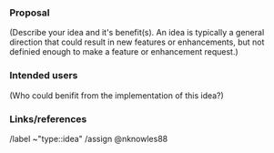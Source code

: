 ### Proposal
(Describe your idea and it's benefit(s). An idea is typically a general
direction that could result in new features or enhancements, but not definied
enough to make a feature or enhancement request.)


### Intended users
(Who could benifit from the implementation of this idea?)


### Links/references


/label ~"type::idea"
/assign @nknowles88
